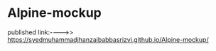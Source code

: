 # Alpine-mockup

published link:---->> https://syedmuhammadjhanzaibabbasrizvi.github.io/Alpine-mockup/
